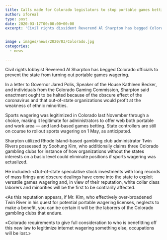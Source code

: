 ```yaml
---
title: Calls made for Colorado legislators to stop portable games betting
author: xforeal 
type: post
date: 2020-03-17T00:00:00+00:00
excerpt: 'Civil rights dissident Reverend Al Sharpton has begged Colorado administrators to prevent the state from turning out portable games betting '


image : images/news/2020/03/Colorado.jpg
categories:
  - news

---
```

Civil rights lobbyist Reverend Al Sharpton has begged Colorado officials to prevent the state from turning out portable games wagering. 

In a letter to Governor Jared Polis, Speaker of the House Kathleen Becker, and individuals from the Colorado Gaming Commission, Sharpton said enactment ought to be halted because of the obscure effect of the coronavirus and that out-of-state organizations would profit at the weakness of ethnic minorities. 

Sports wagering was legitimized in Colorado last November through a choice, making it legitimate for administrators to offer web both portable and work area &#8212; and land-based games betting. State controllers are still on course to rollout sports wagering on 1 May, as anticipated. 

Sharpton utilized Rhode Island-based gambling club administrator Twin Rivers possessed by Soohung Kim, who additionally claims three Colorado gambling clubs for instance of how organizations without the states interests on a basic level could eliminate positions if sports wagering was actualized. 

He included: &#171;Out-of-state speculative stock investments with long records of mass firings and obscure dealings have come into the state to exploit versatile games wagering and, in view of their reputation, white collar class laborers and minorities will be the first to be contrarily affected. 

&#171;As this reputation appears, if Mr. Kim, who effectively over-broadened Twin River in his quest for potential portable wagering licenses, neglects to make a benefit, you can be certain it will be the laborers of the Colorado gambling clubs that endure. 

&#171;Colorado requirements to give full consideration to who is benefitting off this new law to legitimize internet wagering something else, occupations will be lost.&#187;